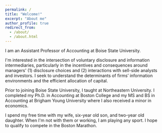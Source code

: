 ```yaml
---
permalink: /
title: "Welcome!"
excerpt: "About me"
author_profile: true
redirect_from: 
  - /about/
  - /about.html
---
```



I am an Assistant Professor of Accounting at Boise State University.

I'm interested in the intersection of voluntary disclosure and information intermediaries, particularly in the incentives and consequences around managers' (1) disclosure choices and (2) interactions with sell-side analysts and investors. I seek to understand the determinants of firms’ information environments and the efficient allocation of capital.

Prior to joining Boise State University, I taught at Northeastern University. I completed my Ph.D. in Accounting at Boston College and my MS and BS in Accounting at Brigham Young University where I also received a minor in economics.

I spend my free time with my wife, six-year old son, and two-year old daughter. When I'm not with them or working, I am playing any sport. I hope to qualify to compete in the Boston Marathon.
